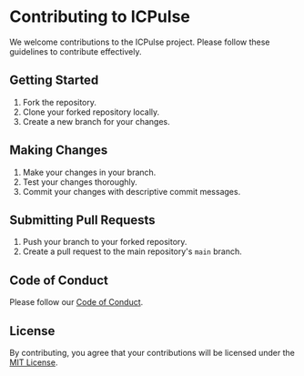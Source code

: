 # Contributing to ICPulse

We welcome contributions to the ICPulse project. Please follow these guidelines to contribute effectively.

## Getting Started

1. Fork the repository.
2. Clone your forked repository locally.
3. Create a new branch for your changes.

## Making Changes

1. Make your changes in your branch.
2. Test your changes thoroughly.
3. Commit your changes with descriptive commit messages.

## Submitting Pull Requests

1. Push your branch to your forked repository.
2. Create a pull request to the main repository's `main` branch.

## Code of Conduct

Please follow our [Code of Conduct](CODE_OF_CONDUCT.md).

## License

By contributing, you agree that your contributions will be licensed under the [MIT License](LICENSE).

